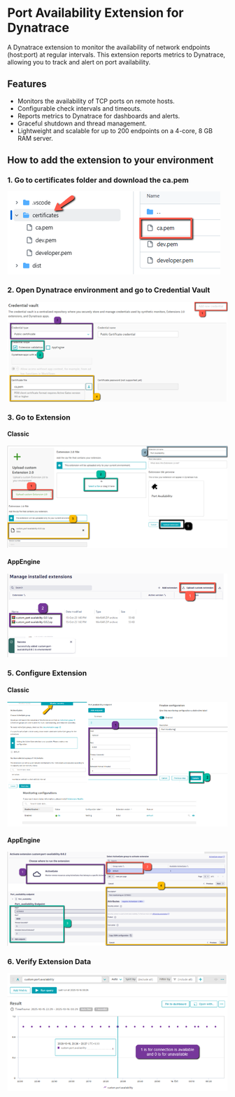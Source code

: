 # Port Availability Extension for Dynatrace

A Dynatrace extension to monitor the availability of network endpoints (host:port) at regular intervals. This extension reports metrics to Dynatrace, allowing you to track and alert on port availability.

## Features

- Monitors the availability of TCP ports on remote hosts.
- Configurable check intervals and timeouts.
- Reports metrics to Dynatrace for dashboards and alerts.
- Graceful shutdown and thread management.
- Lightweight and scalable for up to 200 endpoints on a 4-core, 8 GB RAM server.
  

## How to add the extension to your environment

### 1. Go to certificates folder and download the ca.pem

![My App Logo](images/0.png)

### 2. Open Dynatrace environment and go to Credential Vault

![My App Logo](images/1.png)

### 3. Go to Extension

  #### Classic
  ![My App Logo](images/2.png)
  
  #### AppEngine
  ![My App Logo](images/3.png)

### 5. Configure Extension

  #### Classic
  ![My App Logo](images/5.png)
  
  #### AppEngine
  ![My App Logo](images/4.png)

### 6. Verify Extension Data

![My App Logo](images/6.png)




